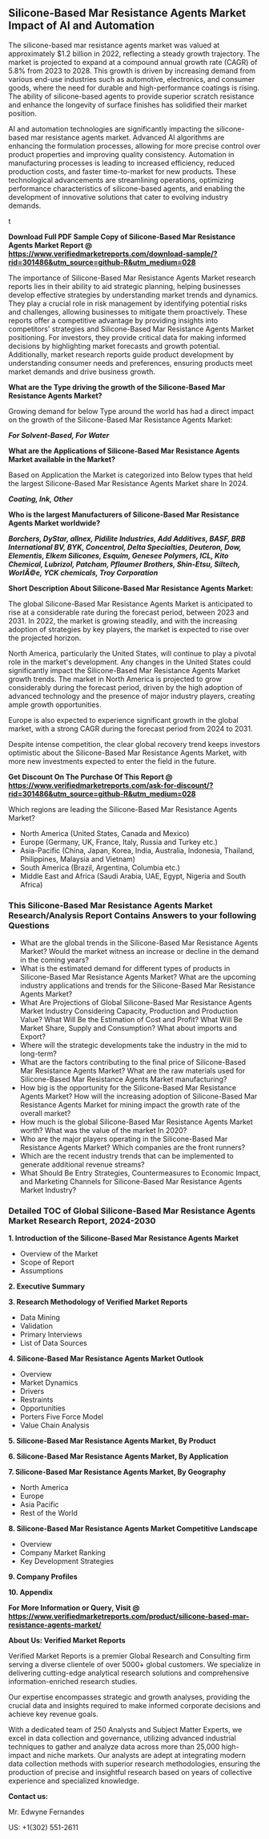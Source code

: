 <h2>Silicone-Based Mar Resistance Agents Market Impact of AI and Automation</h2><p>The silicone-based mar resistance agents market was valued at approximately $1.2 billion in 2022, reflecting a steady growth trajectory. The market is projected to expand at a compound annual growth rate (CAGR) of 5.8% from 2023 to 2028. This growth is driven by increasing demand from various end-use industries such as automotive, electronics, and consumer goods, where the need for durable and high-performance coatings is rising. The ability of silicone-based agents to provide superior scratch resistance and enhance the longevity of surface finishes has solidified their market position.</p><p>AI and automation technologies are significantly impacting the silicone-based mar resistance agents market. Advanced AI algorithms are enhancing the formulation processes, allowing for more precise control over product properties and improving quality consistency. Automation in manufacturing processes is leading to increased efficiency, reduced production costs, and faster time-to-market for new products. These technological advancements are streamlining operations, optimizing performance characteristics of silicone-based agents, and enabling the development of innovative solutions that cater to evolving industry demands.</p>t</p><p id="" class=""><strong>Download Full PDF Sample Copy of Silicone-Based Mar Resistance Agents Market Report @ <a href="https://www.verifiedmarketreports.com/download-sample/?rid=301486&utm_source=github-R&utm_medium=028" target="_blank">https://www.verifiedmarketreports.com/download-sample/?rid=301486&utm_source=github-R&utm_medium=028</a></strong></p><p>The importance of&nbsp;Silicone-Based Mar Resistance Agents Market research reports lies in their ability to aid strategic planning, helping businesses develop effective strategies by understanding market trends and dynamics. They play a crucial role in risk management by identifying potential risks and challenges, allowing businesses to mitigate them proactively. These reports offer a competitive advantage by providing insights into competitors' strategies and Silicone-Based Mar Resistance Agents Market positioning. For investors, they provide critical data for making informed decisions by highlighting market forecasts and growth potential. Additionally, market research reports guide product development by understanding consumer needs and preferences, ensuring products meet market demands and drive business growth.</p><p><strong>What are the&nbsp;Type driving the growth of the Silicone-Based Mar Resistance Agents Market?</strong></p><p id="" class="">Growing demand for below Type around the world has had a direct impact on the growth of the Silicone-Based Mar Resistance Agents Market:</p><em><strong>For Solvent-Based, For Water</strong></em></p><strong>What are the&nbsp;Applications&nbsp;of Silicone-Based Mar Resistance Agents Market available in the Market?</strong></p><p id="" class="">Based on Application the Market is categorized into Below types that held the largest Silicone-Based Mar Resistance Agents Market share In 2024.</p><em><strong>Coating, Ink, Other</strong></em></p><strong>Who is the largest Manufacturers of Silicone-Based Mar Resistance Agents Market worldwide?</strong></p><p><em><strong>Borchers, DyStar, allnex, Pidilite Industries, Add Additives, BASF, BRB International BV, BYK, Concentrol, Delta Specialties, Deuteron, Dow, Elementis, Elkem Silicones, Esquim, Genesee Polymers, ICL, Kito Chemical, Lubrizol, Patcham, Pflaumer Brothers, Shin-Etsu, Siltech, WorlÃ©e, YCK chemicals, Troy Corporation</strong></em></p><p id="" class=""><strong>Short Description About Silicone-Based Mar Resistance Agents Market:</strong></p><p>The global Silicone-Based Mar Resistance Agents Market is anticipated to rise at a considerable rate during the forecast period, between 2023 and 2031. In 2022, the market is growing steadily, and with the increasing adoption of strategies by key players, the market is expected to rise over the projected horizon.</p><p>North America, particularly the United States, will continue to play a pivotal role in the market's development. Any changes in the United States could significantly impact the Silicone-Based Mar Resistance Agents Market growth trends. The market in North America is projected to grow considerably during the forecast period, driven by the high adoption of advanced technology and the presence of major industry players, creating ample growth opportunities.</p><p>Europe is also expected to experience significant growth in the global market, with a strong CAGR during the forecast period from 2024 to 2031.</p><p>Despite intense competition, the clear global recovery trend keeps investors optimistic about the Silicone-Based Mar Resistance Agents Market, with more new investments expected to enter the field in the future.</p><p id="" class=""><strong>Get Discount On The Purchase Of This Report @ <a href="https://www.verifiedmarketreports.com/ask-for-discount/?rid=301486&utm_source=github-R&utm_medium=028" target="_blank">https://www.verifiedmarketreports.com/ask-for-discount/?rid=301486&utm_source=github-R&utm_medium=028</a></strong></p>Which regions are leading the Silicone-Based Mar Resistance Agents Market?</p><ul><li>North America (United States, Canada and Mexico)</li><li>Europe (Germany, UK, France, Italy, Russia and Turkey etc.)</li><li>Asia-Pacific (China, Japan, Korea, India, Australia, Indonesia, Thailand, Philippines, Malaysia and Vietnam)</li><li>South America (Brazil, Argentina, Columbia etc.)</li><li>Middle East and Africa (Saudi Arabia, UAE, Egypt, Nigeria and South Africa)</li></ul><h3 id="" class="">This Silicone-Based Mar Resistance Agents Market Research/Analysis Report Contains Answers to your following Questions</h3><ul><li>What are the global trends in the Silicone-Based Mar Resistance Agents Market? Would the market witness an increase or decline in the demand in the coming years?</li><li>What is the estimated demand for different types of products in Silicone-Based Mar Resistance Agents Market? What are the upcoming industry applications and trends for the Silicone-Based Mar Resistance Agents Market?</li><li>What Are Projections of Global Silicone-Based Mar Resistance Agents Market Industry Considering Capacity, Production and Production Value? What Will Be the Estimation of Cost and Profit? What Will Be Market Share, Supply and Consumption? What about imports and Export?</li><li>Where will the strategic developments take the industry in the mid to long-term?</li><li>What are the factors contributing to the final price of Silicone-Based Mar Resistance Agents Market? What are the raw materials used for Silicone-Based Mar Resistance Agents Market manufacturing?</li><li>How big is the opportunity for the Silicone-Based Mar Resistance Agents Market? How will the increasing adoption of Silicone-Based Mar Resistance Agents Market for mining impact the growth rate of the overall market?</li><li>How much is the global Silicone-Based Mar Resistance Agents Market worth? What was the value of the market In 2020?</li><li>Who are the major players operating in the Silicone-Based Mar Resistance Agents Market? Which companies are the front runners?</li><li>Which are the recent industry trends that can be implemented to generate additional revenue streams?</li><li>What Should Be Entry Strategies, Countermeasures to Economic Impact, and Marketing Channels for Silicone-Based Mar Resistance Agents Market Industry?</li></ul><h3 id="" class="">Detailed TOC of Global Silicone-Based Mar Resistance Agents Market Research Report, 2024-2030</h3><p id="" class=""><strong>1. Introduction of the Silicone-Based Mar Resistance Agents Market</strong></p><ul><li>Overview of the Market</li><li>Scope of Report</li><li>Assumptions</li></ul><p id="" class=""><strong>2. Executive Summary</strong></p><p id="" class=""><strong>3. Research Methodology of Verified Market Reports</strong></p><ul><li>Data Mining</li><li>Validation</li><li>Primary Interviews</li><li>List of Data Sources</li></ul><p id="" class=""><strong>4. Silicone-Based Mar Resistance Agents Market Outlook</strong></p><ul><li>Overview</li><li>Market Dynamics</li><li>Drivers</li><li>Restraints</li><li>Opportunities</li><li>Porters Five Force Model</li><li>Value Chain Analysis</li></ul><p id="" class=""><strong>5. Silicone-Based Mar Resistance Agents Market, By Product</strong></p><p id="" class=""><strong>6. Silicone-Based Mar Resistance Agents Market, By Application</strong></p><p id="" class=""><strong>7. Silicone-Based Mar Resistance Agents Market, By Geography</strong></p><ul><li>North America</li><li>Europe</li><li>Asia Pacific</li><li>Rest of the World</li></ul><p id="" class=""><strong>8. Silicone-Based Mar Resistance Agents Market Competitive Landscape</strong></p><ul><li>Overview</li><li>Company Market Ranking</li><li>Key Development Strategies</li></ul><p id="" class=""><strong>9. Company Profiles</strong></p><p id="" class=""><strong>10. Appendix</strong></p><p id="" class=""><strong>For More Information or Query, Visit @ <a href="https://www.verifiedmarketreports.com/product/silicone-based-mar-resistance-agents-market/" target="_blank">https://www.verifiedmarketreports.com/product/silicone-based-mar-resistance-agents-market/</a></strong></p><p id="" class=""><strong>About Us: Verified Market Reports</strong></p><p id="" class="">Verified Market Reports is a premier Global Research and Consulting firm serving a diverse clientele of over 5000+ global customers. We specialize in delivering cutting-edge analytical research solutions and comprehensive information-enriched research studies.</p><p id="" class="">Our expertise encompasses strategic and growth analyses, providing the crucial data and insights required to make informed corporate decisions and achieve key revenue goals.</p><p id="" class="">With a dedicated team of 250 Analysts and Subject Matter Experts, we excel in data collection and governance, utilizing advanced industrial techniques to gather and analyze data across more than 25,000 high-impact and niche markets. Our analysts are adept at integrating modern data collection methods with superior research methodologies, ensuring the production of precise and insightful research based on years of collective experience and specialized knowledge.</p><p id="" class=""><strong>Contact us:</strong></p><p id="" class="">Mr. Edwyne Fernandes</p><p id="" class="">US: +1(302) 551-2611</p>
